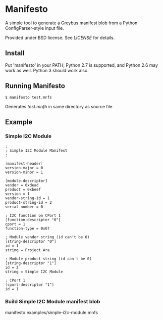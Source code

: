# Manifesto

A simple tool to generate a Greybus manifest blob from a Python
ConfigParser-style input file.

Provided under BSD license. See *LICENSE* for details.

## Install

Put 'manifesto' in your PATH; Python 2.7 is supported, and Python 2.6
may work as well. Python 3 should work also.

## Running Manifesto

`$ manifesto test.mnfs`

Generates *test.mnfb* in same directory as source file

## Example

### Simple I2C Module
```
;
; Simple I2C Module Manifest
;

[manifest-header]
version-major = 0
version-minor = 1

[module-descriptor]
vendor = 0xdead
product = 0xbeef
version = 1
vendor-string-id = 1
product-string-id = 2
serial-number = 0

; I2C function on CPort 1
[function-descriptor "0"]
cport = 1
function-type = 0x07

; Module vendor string (id can't be 0)
[string-descriptor "0"]
id = 1
string = Project Ara

; Module product string (id can't be 0)
[string-descriptor "1"]
id = 2
string = Simple I2C Module

; CPort 1
[cport-descriptor "1"]
id = 1
```

### Build Simple I2C Module manifest blob

manifesto examples/simple-i2c-module.mnfs
